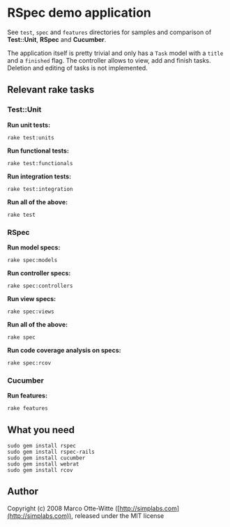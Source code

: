 # RSpec demo application

See <code>test</code>, <code>spec</code> and <code>features</code> directories for samples and comparison of **Test::Unit**, **RSpec** and **Cucumber**.

The application itself is pretty trivial and only has a <code>Task</code> model with a <code>title</code> and a <code>finished</code> flag. The controller allows to view, add and finish tasks. Deletion and editing of tasks is not implemented.

## Relevant rake tasks

### Test::Unit

**Run unit tests:**

    rake test:units

**Run functional tests:**

    rake test:functionals

**Run integration tests:**

    rake test:integration

**Run all of the above:**

    rake test

### RSpec

**Run model specs:**

    rake spec:models

**Run controller specs:**

    rake spec:controllers

**Run view specs:**

    rake spec:views

**Run all of the above:**

    rake spec

**Run code coverage analysis on specs:**

    rake spec:rcov

### Cucumber

**Run features:**

    rake features


## What you need

    sudo gem install rspec
    sudo gem install rspec-rails
    sudo gem install cucumber
    sudo gem install webrat
    sudo gem install rcov

## Author

Copyright (c) 2008 Marco Otte-Witte ([http://simplabs.com](http://simplabs.com)), released under the MIT license